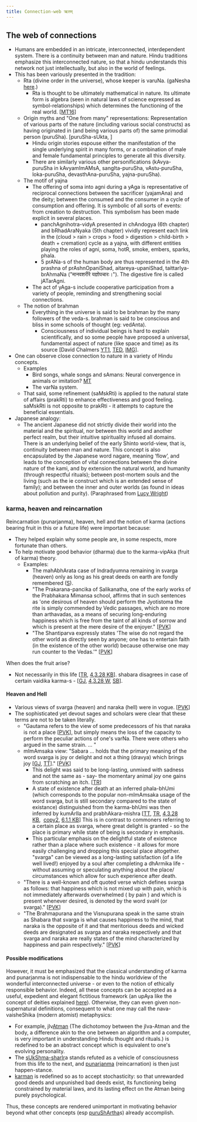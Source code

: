 ```yaml
---
title: Connection-web ऋतम्
---
```

## The web of connections

- Humans are embedded in an intricate, interconnected, interdependent system. There is a continuity between man and nature. Hindu traditions emphasize this interconnected nature, so that a hindu understands this network not just intellectually, but also in the world of feelings.
- This has been variously presented in the tradition:
    - Rta (divine order in the universe), whose keeper is varuNa. (gaNesha [here](http://indiafacts.co.in/the-pillars/).)
        - Rta is thought to be ultimately mathematical in nature. Its ultimate form is algebra (seen in natural laws of science expressed as symbol-relationships) which determines the functioning of the real world. \[[MT16](https://manasataramgini.wordpress.com/2016/10/23/syllable-number-and-rules-in-the-ideal-realm/)\]
    - Origin myths and "One from many" representations: Representation of various parts of the nature (including various social constructs) as having originated in (and being various parts of) the same primodial person (puruSha). \[puruSha-sUkta, \]
        - Hindu origin stories espouse either the manifestation of the single underlying spirit in many forms, or a combination of male and female fundamental principles to generate all this diversity.
        - There are similarly various other personifications (kAvya-puruSha in kAvyamImAMsA, sangIta-puruSha, vAstu-puruSha, loka-puruSha, devasthAna-puruSha, yajna-puruSha).
    - The motif of yajna
        - The offering of soma into agni during a yAga is representative of reciprocal connections between the sacrificer (yajamAna) and the deity; between the consumed and the consumer in a cycle of consumption and offering. It is symbolic of all sorts of events: from creation to destruction. This symbolism has been made explicit in several places.
            - panchAgnihotra-vidyA presented in chAndogya (6th chapter) and bRhadAraNyaka (5th chapter) vividly represent each link in the (cloud > rain > crops > food > digestion > child-birth > death + cremation) cycle as a yajna, with different entities playing the roles of agni, soma, hotR, smoke, embers, sparks, phala.
            - 5 prANa-s of the human body are thus represented in the 4th prashna of prAshnOpaniShad, aitareya-upaniShad, taittarIya-brAhmaNa ("मानवशरीरे यज्ञोपचारः।"). The digestive fire is called jATarAgni.
        - The act of yAga-s include cooperative participation from a variety of people, reminding and strengthening social connections.
    - The notion of brahman
        - Everything in the universe is said to be brahman by the many followers of the veda-s. brahman is said to be conscious and bliss in some schools of thought (eg: vedAnta).
            - Consciousness of individual beings is hard to explain scientifically, and so some people have proposed a universal, fundamental aspect of nature (like space and time) as its source \[David Chalmers [YT1](https://www.youtube.com/watch?v=uhRhtFFhNzQ), [TED](http://www.ted.com/talks/david_chalmers_how_do_you_explain_consciousness/transcript?language=en), [IMG](http://i.imgur.com/JLQ4iFT.png)\].
- One can observe close connection to nature in a variety of Hindu concepts.
    - Examples
        - Bird songs, whale songs and sAmans: Neural convergence in animals or imitation? [MT](https://manasataramgini.wordpress.com/2006/02/19/mental-and-neural-convergence/)
        - The varNa system.
    - That said, some refinement (saMskRti) is applied to the natural state of affairs (prakRti) to enhance effectiveness and good feeling. saMskRti is not opposite to prakRti - it attempts to capture the beneficial essentials.
- Japanese analogy:
    - The ancient Japanese did not strictly divide their world into the material and the spiritual, nor between this world and another perfect realm, but their intuitive spirituality infused all domains. There is an underlying belief of the early Shinto world-view, that is, continuity between man and nature. This concept is also encapsulated by the Japanese word nagare, meaning ‘flow’, and leads to the conception of vital connections between the divine nature of the kami, and by extension the natural world, and humanity (through respectful rituals); between post-mortem souls and the living (such as the ie construct which is an extended sense of family); and between the inner and outer worlds (as found in ideas about pollution and purity). (Paraphrased from [Lucy Wright](http://refractory.unimelb.edu.au/2004/02/03/wonderment-and-awe-the-way-of-the-kami-lucy-wright/))

### karma, heaven and reincarnation  

Reincarnation (punarjanma), heaven, hell and the notion of karma (actions bearing fruit in this or a future life) were important because:

- They helped explain why some people are, in some respects, more fortunate than others.
- To help motivate good behavior (dharma) due to the karma-vipAka (fruit of karma) theory.
    - Examples:
        - The mahAbhArata case of Indradyumna remaining in svarga (heaven) only as long as his great deeds on earth are fondly remembered ([S](https://groups.google.com/forum/#!topic/sadaswada/gNiAAuNzPoI)).
        - "The Prakarana-pancika of Salikanatha, one of the early works of the Prabhakara Mimansa school, affirms that in such sentences as 'one desirous of heaven should perform the Jyotistoma the rite is simply commended by Vedic passages, which are no more than arthavadas, as a means of securing long-enduring happiness which is free from the taint of all kinds of sorrow and which is present at the mere desire of the enjoyer." \[[PVK](https://archive.org/stream/HistoryOfDharmasastraancientAndMediaevalReligiousAndCivilLawV.4/Kane_A-History-of-Dharmasastra-v4_1953#page/n207/mode/2up)\]
        - "The Shantiparva expressly states 'The wise do not regard the other world as directly seen by anyone; one has to entertain faith (in the existence of the other world) because otherwise one may run counter to the Vedas.'" \[[PVK](https://archive.org/stream/HistoryOfDharmasastraancientAndMediaevalReligiousAndCivilLawV.4/Kane_A-History-of-Dharmasastra-v4_1953#page/n207/mode/2up)\]

When does the fruit arise?

- Not necessarily in this life \[[TR](https://archive.org/stream/TantraRatnaTupitikaBhashyaParthasarathiMisharaGopinathKavirajVolume2SampoornanadUniversity/Tantra%20Ratna%20Tupitika%20Bhashya%20Parthasarathi%20Mishara%20Gopinath%20Kaviraj%20Volume%202%20Sampoornanad%20University#page/n27/mode/2up), [4,3.28 KB](https://archive.org/stream/in.ernet.dli.2015.368819/2015.368819.Tupuutiikaa#page/n49/mode/2up)\]. shabara disagrees in case of certain vaidika karma-s - \[[GJ](https://archive.org/stream/ShabaraBhasyaTrByGanganathJha/Shabara%20Bhasya%20tr%20by%20Ganganath%20Jha%20Vol%202#page/n125/mode/2up), [4,3.28 W](https://sa.wikisource.org/wiki/%E0%A4%B6%E0%A4%AC%E0%A4%B0%E0%A4%AD%E0%A4%BE%E0%A4%B7%E0%A5%8D%E0%A4%AF%E0%A4%AE%E0%A5%8D_%E0%A5%A7-%E0%A5%AA_%E0%A4%85%E0%A4%A7%E0%A5%8D%E0%A4%AF%E0%A4%BE%E0%A4%AF%E0%A4%BE%E0%A4%83), [SB](https://archive.org/stream/Bibliotheca_Indica_Series/MimansaDarsanaWithSabarabhashya-MahesachandraNyayaratna1889bis#page/n575/mode/2up)\].

#### Heaven and Hell

- Various views of svarga (heaven) and naraka (hell) were in vogue. \[[PVK](https://archive.org/stream/HistoryOfDharmasastraancientAndMediaevalReligiousAndCivilLawV.4/Kane_A-History-of-Dharmasastra-v4_1953#page/n207/mode/2up)\]
- The sophisticated yet devout sages and scholars were clear that these terms are not to be taken literally.
    - "Gautama refers to the view of some predecessors of his that naraka is not a place \[[PVK](https://archive.org/stream/HistoryOfDharmasastraancientAndMediaevalReligiousAndCivilLawV.4/Kane_A-History-of-Dharmasastra-v4_1953#page/n197/mode/2up)\], but simply means the loss of the capacity to perform the peculiar actions of one's varNa. There were others who argued in the same strain. ... "
    - mImAmsaka view: "Sabara ... holds that the primary meaning of the word svarga is joy or delight and not a thing (dravya) which brings joy \[[GJ](https://archive.org/stream/ShabaraBhasyaTrByGanganathJha/Shabara%20Bhasya%20tr%20by%20Ganganath%20Jha%20Vol%202#page/n273/mode/2up), [TT](https://archive.org/stream/tuptikak00kuma#page/82/mode/2up)\]." \[[PVK](https://archive.org/stream/HistoryOfDharmasastraancientAndMediaevalReligiousAndCivilLawV.4/Kane_A-History-of-Dharmasastra-v4_1953#page/n207/mode/2up)\]
        - This delight was said to be long-lasting, unmixed with sadness and not the same as - say- the momentary animal joy one gains from scratching an itch. \[[TR](https://archive.org/stream/TantraRatnaTupitikaBhashyaParthasarathiMisharaGopinathKavirajVolume2SampoornanadUniversity/Tantra%20Ratna%20Tupitika%20Bhashya%20Parthasarathi%20Mishara%20Gopinath%20Kaviraj%20Volume%202%20Sampoornanad%20University#page/n27/mode/2up)\]
        - A state of existence after death at an inferred phala-bhUmi (which corresponds to the popular non-mImAmsaka usage of the word svarga, but is still secondary compared to the state of existance) distinguished from the karma-bhUmi was then inferred by kumArIla and prabhAkara-mishra \[[TT](https://archive.org/stream/tuptikak00kuma#page/82/mode/2up), [TR](https://archive.org/stream/TantraRatnaTupitikaBhashyaParthasarathiMisharaGopinathKavirajVolume2SampoornanadUniversity/Tantra%20Ratna%20Tupitika%20Bhashya%20Parthasarathi%20Mishara%20Gopinath%20Kaviraj%20Volume%202%20Sampoornanad%20University#page/n27/mode/2up), [4,3.28 KB](https://archive.org/stream/in.ernet.dli.2015.368819/2015.368819.Tupuutiikaa#page/n49/mode/2up),  [copy2](https://archive.org/stream/tuptikak00kuma#page/36/mode/2up), [6,1.1 KB](https://archive.org/stream/tuptikak00kuma#page/82/mode/2up)\] This is in contrast to commoners referring to a certain place as svarga, where great delight is granted - so the place is primary while state of being is secondary in emphasis.
        - This particular emphasis on the delightful state of existence rather than a place where such existence - it allows for more easily challenging and dropping this special place altogether. "svarga" can be viewed as a long-lasting satisfaction (of a life well lived!) enjoyed by a soul after completing a dhArmika life - without assuming or speculating anything about the place/ circumstances which allow for such experience after death.
    - "There is a well-known and oft quoted verse which defines svarga as follows: that happiness which is not mixed up with pain, which is not immediately afterwards overwhelmed ( by pain ) and which is present whenever desired, is denoted by the word svaH (or svarga)." \[[PVK](https://archive.org/stream/HistoryOfDharmasastraancientAndMediaevalReligiousAndCivilLawV.4/Kane_A-History-of-Dharmasastra-v4_1953#page/n207/mode/2up)\]
    - "The Brahmapurana and the Visnupurana speak in the same strain as Shabara that svarga is what causes happiness to the mind, that naraka is the opposite of it and that meritorious deeds and wicked deeds are designated as svarga and naraka respectively and that svarga and naraka are really states of the mind characterized by happiness and pain respectively." \[[PVK](https://archive.org/stream/HistoryOfDharmasastraancientAndMediaevalReligiousAndCivilLawV.4/Kane_A-History-of-Dharmasastra-v4_1953#page/n207/mode/2up)\]

#### Possible modifications

However, it must be emphasized that the classical understanding of karma and punarjanma is not indispensable to the hindu worldview of the wonderful interconnected universe - or even to the notion of ethically responsible behavior. Indeed, all these concepts can be accepted as a useful, expedient and elegant fictitious framework (an upAya like the concept of deities explained [here](deva.md)). Otherwise, they can even given non-supernatural definitions, consequent to what one may call the nava-vaisheShika (modern atomist) metaphysics:

- For example, jIv[Atman](http://en.wikipedia.org/wiki/%C4%80tman_%28Hinduism%29) (The dichotomoy between the jIva-Atman and the body, a difference akin to the one between an algorithm and a computer, is very important in understanding Hindu thought and rituals.) is redefined to be an abstract concept which is equivalent to one's evolving personality.
- The [sUkShma-sharIr](http://en.wikipedia.org/wiki/Subtle_body)a stands refuted as a vehicle of consciousness from this life to the next, and [punarjanma](http://en.wikipedia.org/wiki/Reincarnation) (reincarnation) is then just happen-stance.
- [karman](http://en.wikipedia.org/wiki/Karma) is redefined so as to accept stochasticity: so that unrewarded good deeds and unpunished bad deeds exist, its functioning being constrained by material laws, and its lasting effect on the Atman being purely psychological.

Thus, these concepts are rendered unimportant in motivating behavior beyond what other concepts (esp [puruShArtha](http://en.wikipedia.org/wiki/Purushartha)s) already accomplish.